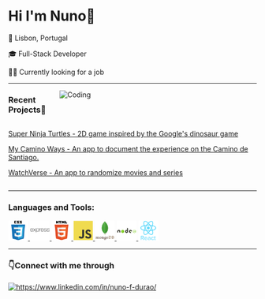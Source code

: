<h1 align="left">Hi  I'm Nuno👋</h1>
<section>
<p align="left">📍 Lisbon, Portugal</p>
<p align="left">🎓 Full-Stack Developer</p>
<p align="left">🕵️‍♂️ Currently looking for a job</p>  
</section> 
<hr>

  
<img align="right" alt="Coding" width="400" src="https://camo.githubusercontent.com/5ddf73ad3a205111cf8c686f687fc216c2946a75005718c8da5b837ad9de78c9/68747470733a2f2f7468756d62732e6766796361742e636f6d2f4576696c4e657874446576696c666973682d736d616c6c2e676966">

<section>
<h3 align="left">Recent Projects🚀</h3>
<span style="display: inline-block;">
 <p><a href="https://nunodurao.github.io/Super-Ninja-Turtle/">Super Ninja Turtles - 2D game inspired by the Google's dinosaur game</a></p>
 <p><a href="https://bright-cardigan-foal.cyclic.app/">My Camino Ways - An app to document the experience on the Camino de Santiago.</a></p>
 <p><a href="https://cerulean-torte-7e554d.netlify.app/">WatchVerse - An app to randomize movies and series</a></p>
</span>
</section>
<hr>

<section>
<h3 align="left">Languages and Tools:</h3>
<p align="left"> <a href="https://www.w3schools.com/css/" target="_blank" rel="noreferrer"> <img src="https://raw.githubusercontent.com/devicons/devicon/master/icons/css3/css3-original-wordmark.svg" alt="css3" width="40" height="40"/> </a> <a href="https://expressjs.com" target="_blank" rel="noreferrer"> <img src="https://raw.githubusercontent.com/devicons/devicon/master/icons/express/express-original-wordmark.svg" alt="express" width="40" height="40"/> </a> <a href="https://www.w3.org/html/" target="_blank" rel="noreferrer"> <img src="https://raw.githubusercontent.com/devicons/devicon/master/icons/html5/html5-original-wordmark.svg" alt="html5" width="40" height="40"/> </a> <a href="https://developer.mozilla.org/en-US/docs/Web/JavaScript" target="_blank" rel="noreferrer"> <img src="https://raw.githubusercontent.com/devicons/devicon/master/icons/javascript/javascript-original.svg" alt="javascript" width="40" height="40"/> </a> <a href="https://www.mongodb.com/" target="_blank" rel="noreferrer"> <img src="https://raw.githubusercontent.com/devicons/devicon/master/icons/mongodb/mongodb-original-wordmark.svg" alt="mongodb" width="40" height="40"/> </a> <a href="https://nodejs.org" target="_blank" rel="noreferrer"> <img src="https://raw.githubusercontent.com/devicons/devicon/master/icons/nodejs/nodejs-original-wordmark.svg" alt="nodejs" width="40" height="40"/> </a> <a href="https://reactjs.org/" target="_blank" rel="noreferrer"> <img src="https://raw.githubusercontent.com/devicons/devicon/master/icons/react/react-original-wordmark.svg" alt="react" width="40" height="40"/> </a> </p>
</section>
<hr>

 
<h3 align="left">👇Connect with me through</h3>
<p align="left">
<a href="https://linkedin.com/in/https://www.linkedin.com/in/nuno-f-durao/" target="blank"><img align="center" src="https://raw.githubusercontent.com/rahuldkjain/github-profile-readme-generator/master/src/images/icons/Social/linked-in-alt.svg" alt="https://www.linkedin.com/in/nuno-f-durao/" height="30" width="40" /></a>
</p>

